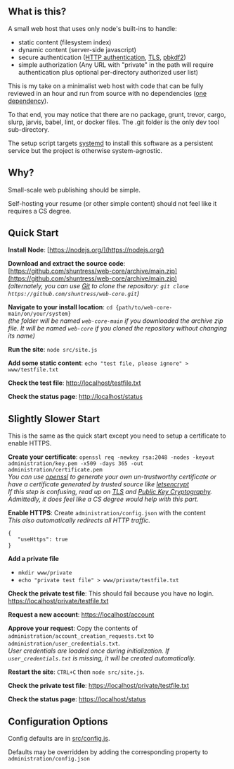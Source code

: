 
## What is this?
A small web host that uses only node's built-ins to handle:
 - static content (filesystem index)
 - dynamic content (server-side javascript)
 - secure authentication ([HTTP authentication](https://tools.ietf.org/html/rfc7617), [TLS](https://tools.ietf.org/html/rfc8446), [pbkdf2](https://tools.ietf.org/html/rfc8018))
 - simple authorization (Any URL with "private" in the path will require authentication plus optional per-directory authorized user list)

This is my take on a minimalist web host with code that
can be fully reviewed in an hour and run from
source with no dependencies ([one dependency](https://nodejs.org)).

To that end, you may notice that there are no package, grunt, trevor, cargo,
slurp, jarvis, babel, lint, or docker files. The .git folder is the only dev
tool sub-directory.

The setup script targets [systemd](https://systemd.io/) to install this software as a persistent service but the project is otherwise system-agnostic.

## Why?
Small-scale web publishing should be simple.

Self-hosting your resume (or other simple content) should not feel like it requires a CS degree.

## Quick Start
**Install Node**: [https://nodejs.org/](https://nodejs.org/)

**Download and extract the source code**: [https://github.com/shuntress/web-core/archive/main.zip](https://github.com/shuntress/web-core/archive/main.zip)  
*(alternately, you can use [Git](https://git-scm.com/downloads) to clone the repository: `git clone https://github.com/shuntress/web-core.git`)*  

**Navigate to your install location**: `cd {path/to/web-core-main/on/your/system}`  
*(the folder will be named `web-core-main` if you downloaded the archive zip file. It will be named `web-core` if you cloned the repository without changing its name)*

**Run the site**: `node src/site.js`

**Add some static content**: `echo "test file, please ignore" > www/testfile.txt`

**Check the test file**: [http://localhost/testfile.txt](http://localhost/testfile.txt)

**Check the status page**: [http://localhost/status](http://localhost/private/status)

## Slightly Slower Start

This is the same as the quick start except you need to setup a certificate to enable HTTPS.

**Create your certificate**: `openssl req -newkey rsa:2048 -nodes -keyout administration/key.pem -x509 -days 365 -out administration/certificate.pem`  
*You can use [openssl](https://www.openssl.org/) to generate your own un-trustworthy certificate or have a certificate generated by trusted source like [letsencrypt](https://letsencrypt.org/getting-started/)*  
*If this step is confusing, read up on [TLS](https://en.m.wikipedia.org/wiki/Transport_Layer_Security) and [Public Key Cryptography](https://en.m.wikipedia.org/wiki/Public-key_cryptography).*  
*Admittedly, it does feel like a CS degree would help with this part.*

**Enable HTTPS**: Create `administration/config.json` with the content  
*This also automatically redirects all HTTP traffic.*
```
{
   "useHttps": true
}
```

**Add a private file**
 - `mkdir www/private`
 - `echo "private test file" > www/private/testfile.txt`

**Check the private test file**: This should fail because you have no login. [https://localhost/private/testfile.txt](https://localhost/private/testfile.txt)

**Request a new account**: [https://localhost/account](https://localhost/account)

**Approve your request**: Copy the contents of `administration/account_creation_requests.txt` to `administration/user_credentials.txt`.  
*User credentials are loaded once during initialization. If `user_credentials.txt` is missing, it will be created automatically.*

**Restart the site**: `CTRL+C` then `node src/site.js`.

**Check the private test file**: [https://localhost/private/testfile.txt](https://localhost/private/testfile.txt)

**Check the status page**: [https://localhost/status](https://localhost/private/status)

## Configuration Options
Config defaults are in [src/config.js](https://github.com/shuntress/web-core/blob/main/src/config.js).

Defaults may be overridden by adding the corresponding property to `administration/config.json`